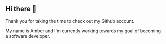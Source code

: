 ## Hi there 👋

Thank you for taking the time to check out my Github account.

My name is Amber and I'm currently working towards my goal of becoming a software developer.
